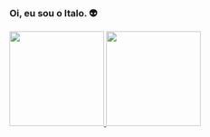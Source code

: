 ### Oi, eu sou o Italo. 👽


<div>
  <a href="https://github.com/italoalencar">
  <img height="167em" src="https://github-readme-stats.vercel.app/api?username=italoalencar&show_icons=true&theme=transparent&count_private=true">
  <img height="167em" src="https://github-readme-stats.vercel.app/api/top-langs/?username=italoalencar&layout=compact&theme=transparent">
</div>
